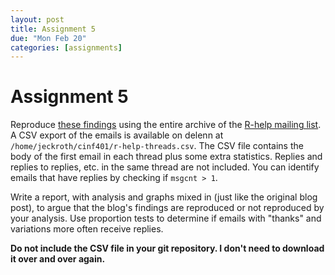 ```yaml
---
layout: post
title: Assignment 5
due: "Mon Feb 20"
categories: [assignments]
---
```


# Assignment 5

Reproduce [these findings](http://blog.boomerangapp.com/2017/01/how-to-end-an-email-email-sign-offs/) using the entire archive of the [R-help mailing list](https://stat.ethz.ch/pipermail/r-help/). A CSV export of the emails is available on delenn at `/home/jeckroth/cinf401/r-help-threads.csv`. The CSV file contains the body of the first email in each thread plus some extra statistics. Replies and replies to replies, etc. in the same thread are not included. You can identify emails that have replies by checking if `msgcnt > 1`.

Write a report, with analysis and graphs mixed in (just like the original blog post), to argue that the blog's findings are reproduced or not reproduced by your analysis. Use proportion tests to determine if emails with "thanks" and variations more often receive replies.

**Do not include the CSV file in your git repository. I don't need to download it over and over again.**

